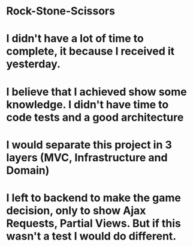 # Rock-Stone-Scissors

# I didn't have a lot of time to complete, it because I received it yesterday. 
# I believe that I achieved show some knowledge. I didn't have time to code tests and a good architecture
# I would separate this project in 3 layers (MVC, Infrastructure and Domain)

# I left to backend to make the game decision, only to show Ajax Requests, Partial Views. But if this wasn't a test I would do different.
